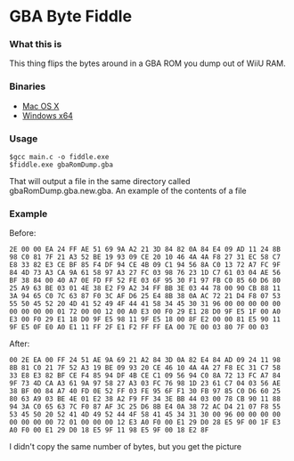 # GBA Byte Fiddle
### What this is 
This thing flips the bytes around in a GBA ROM you dump out of WiiU RAM. 

### Binaries
- [Mac OS X](http://d2a5v43y5lgvv8.cloudfront.net/bin/Mac+x64/fiddle) 
- [Windows x64](http://d2a5v43y5lgvv8.cloudfront.net/bin/Windows+x64/fiddle)

### Usage

```
$gcc main.c -o fiddle.exe
$fiddle.exe gbaRomDump.gba
```

That will output a file in the same directory called gbaRomDump.gba.new.gba.
An example of the contents of a file

### Example

Before: 

```
2E 00 00 EA 24 FF AE 51 69 9A A2 21 3D 84 82 0A 84 E4 09 AD 11 24 8B 98 C0 81 7F 21 A3 52 BE 19 93 09 CE 20 10 46 4A 4A F8 27 31 EC 58 C7 E8 33 82 E3 CE BF 85 F4 DF 94 CE 4B 09 C1 94 56 8A C0 13 72 A7 FC 9F 84 4D 73 A3 CA 9A 61 58 97 A3 27 FC 03 98 76 23 1D C7 61 03 04 AE 56 BF 38 84 00 40 A7 0E FD FF 52 FE 03 6F 95 30 F1 97 FB C0 85 60 D6 80 25 A9 63 BE 03 01 4E 38 E2 F9 A2 34 FF BB 3E 03 44 78 00 90 CB 88 11 3A 94 65 C0 7C 63 87 F0 3C AF D6 25 E4 8B 38 0A AC 72 21 D4 F8 07 53 55 50 45 52 20 4D 41 52 49 4F 44 41 58 34 45 30 31 96 00 00 00 00 00 00 00 00 00 01 72 00 00 12 00 A0 E3 00 F0 29 E1 28 D0 9F E5 1F 00 A0 E3 00 F0 29 E1 18 D0 9F E5 98 11 9F E5 18 00 8F E2 00 00 81 E5 90 11 9F E5 0F E0 A0 E1 11 FF 2F E1 F2 FF FF EA 00 7E 00 03 80 7F 00 03
```

After: 

```
00 2E EA 00 FF 24 51 AE 9A 69 21 A2 84 3D 0A 82 E4 84 AD 09 24 11 98 8B 81 C0 21 7F 52 A3 19 BE 09 93 20 CE 46 10 4A 4A 27 F8 EC 31 C7 58 33 E8 E3 82 BF CE F4 85 94 DF 4B CE C1 09 56 94 C0 8A 72 13 FC A7 84 9F 73 4D CA A3 61 9A 97 58 27 A3 03 FC 76 98 1D 23 61 C7 04 03 56 AE 38 BF 00 84 A7 40 FD 0E 52 FF 03 FE 95 6F F1 30 FB 97 85 C0 D6 60 25 80 63 A9 03 BE 4E 01 E2 38 A2 F9 FF 34 3E BB 44 03 00 78 CB 90 11 88 94 3A C0 65 63 7C F0 87 AF 3C 25 D6 8B E4 0A 38 72 AC D4 21 07 F8 55 53 45 50 20 52 41 4D 49 52 44 4F 58 41 45 34 31 30 00 96 00 00 00 00 00 00 00 00 72 01 00 00 00 12 E3 A0 F0 00 E1 29 D0 28 E5 9F 00 1F E3 A0 F0 00 E1 29 D0 18 E5 9F 11 98 E5 9F 00 18 E2 8F
```

I didn't copy the same number of bytes, but you get the picture
